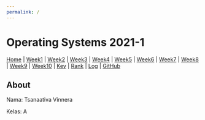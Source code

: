 ```yaml
---
permalink: /
---
```


# Operating Systems 2021-1
[Home]() |
[Week1](W01/) |
[Week2](W02/) |
[Week3](W03/) |
[Week4](W04/) |
[Week5](W05/) |
[Week6](W06/) |
[Week7](W07/) |
[Week8](W08/) |
[Week9](W09/) |
[Week10](W10/) |
[Key](TXT/mypubkey.txt) |
[Rank](TXT/myrank.txt) |
[Log](TXT/mylog.txt) |
[GitHub](https://github.com/tsanaativa/os211)

## About
Nama: Tsanaativa Vinnera

Kelas: A
